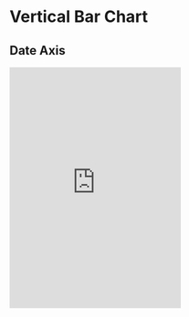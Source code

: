 # Vertical Bar Chart

## Date Axis

<iframe height="422.66668701171875" style={{width: "100%"}} scrolling="no" title="Custom style for vertical bar chart " src="https://codepen.io/atisjaiMsft/embed/OJrdaEK?default-tab=result" frameborder="no" loading="lazy" allowtransparency="true" allowfullscreen="true">
  See the Pen <a href="https://codepen.io/atisjaiMsft/pen/OJrdaEK">
  Custom style for vertical bar chart </a> by Atishay Jain (<a href="https://codepen.io/atisjaiMsft">@atisjaiMsft</a>)
  on <a href="https://codepen.io">CodePen</a>.
</iframe>